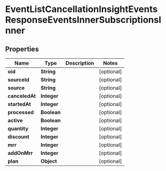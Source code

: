 

# EventListCancellationInsightEventsResponseEventsInnerSubscriptionsInner


## Properties

| Name | Type | Description | Notes |
|------------ | ------------- | ------------- | -------------|
|**oid** | **String** |  |  [optional] |
|**sourceId** | **String** |  |  [optional] |
|**source** | **String** |  |  [optional] |
|**canceledAt** | **Integer** |  |  [optional] |
|**startedAt** | **Integer** |  |  [optional] |
|**processed** | **Boolean** |  |  [optional] |
|**active** | **Boolean** |  |  [optional] |
|**quantity** | **Integer** |  |  [optional] |
|**discount** | **Integer** |  |  [optional] |
|**mrr** | **Integer** |  |  [optional] |
|**addOnMrr** | **Integer** |  |  [optional] |
|**plan** | **Object** |  |  [optional] |



